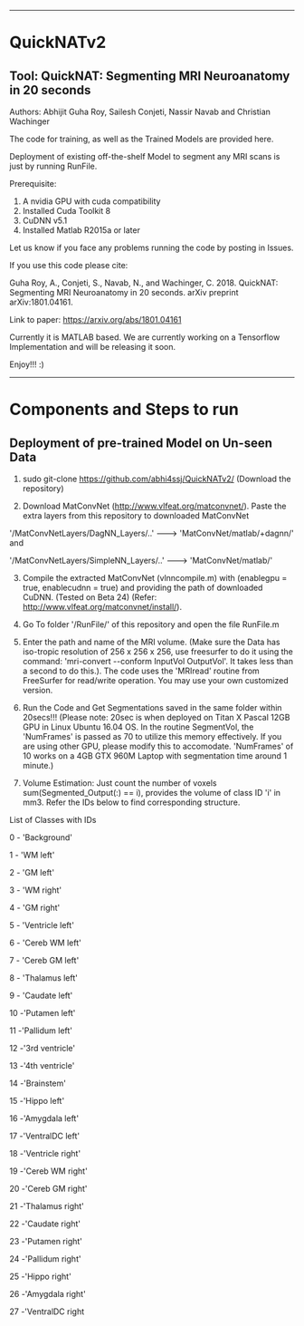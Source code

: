 --------------------------------------------------
# QuickNATv2

Tool: QuickNAT: Segmenting MRI Neuroanatomy in 20 seconds
-----------------------------------------------------------

Authors: Abhijit Guha Roy, Sailesh Conjeti, Nassir Navab and Christian Wachinger

The code for training, as well as the Trained Models are provided here.

Deployment of existing off-the-shelf Model to segment any MRI scans is just by running RunFile.

Prerequisite:

1. A nvidia GPU with cuda compatibility
2. Installed Cuda Toolkit 8
3. CuDNN v5.1
4. Installed Matlab R2015a or later

Let us know if you face any problems running the code by posting in Issues.

If you use this code please cite:

Guha Roy, A., Conjeti, S., Navab, N., and Wachinger, C. 2018. QuickNAT: Segmenting MRI Neuroanatomy in 20 seconds. arXiv preprint arXiv:1801.04161.
 
 Link to paper: https://arxiv.org/abs/1801.04161 
 
 Currently it is MATLAB based. We are currently working on a Tensorflow Implementation and will be releasing it soon.
 
 Enjoy!!! :)

------------------------------------
# Components and Steps to run

Deployment of pre-trained Model on Un-seen Data
------------------------------------

1. sudo git-clone https://github.com/abhi4ssj/QuickNATv2/ (Download the repository)

2. Download MatConvNet (http://www.vlfeat.org/matconvnet/). Paste the extra layers from this repository to downloaded MatConvNet 

'/MatConvNetLayers/DagNN_Layers/..' ---> 'MatConvNet/matlab/+dagnn/' and

'/MatConvNetLayers/SimpleNN_Layers/..' ---> 'MatConvNet/matlab/'

3. Compile the extracted MatConvNet (vlnncompile.m) with (enablegpu = true, enablecudnn = true) and providing the path of downloaded CuDNN. (Tested on Beta 24) (Refer: http://www.vlfeat.org/matconvnet/install/).

5. Go To folder '/RunFile/' of this repository and open the file RunFile.m

6. Enter the path and name of the MRI volume. (Make sure the Data has iso-tropic resolution of 256 x 256 x 256, use freesurfer to do it using the command: 'mri-convert --conform InputVol OutputVol'. It takes less than a second to do this.). The code uses the 'MRIread' routine from FreeSurfer for read/write operation. You may use your own customized version. 

7. Run the Code and Get Segmentations saved in the same folder within 20secs!!! (Please note: 20sec is when deployed on Titan X Pascal 12GB GPU in Linux Ubuntu 16.04 OS. In the routine SegmentVol, the 'NumFrames' is passed as 70 to utilize this memory effectively. If you are using other GPU, please modify this to accomodate. 'NumFrames' of 10 works on a 4GB GTX 960M Laptop with segmentation time around 1 minute.)

8. Volume Estimation: Just count the number of voxels sum(Segmented_Output(:) == i), provides the volume of class ID 'i' in mm3. Refer the IDs below to find corresponding structure.

List of Classes with IDs

0 - 'Background'

1 - 'WM left'

2 - 'GM left'

3 - 'WM right'

4 - 'GM right' 

5 - 'Ventricle left'

6 - 'Cereb WM left'

7 - 'Cereb GM left'

8 - 'Thalamus left'

9 - 'Caudate left'

10 -'Putamen left'

11 -'Pallidum left'

12 -'3rd ventricle'

13 -'4th ventricle'

14 -'Brainstem'

15 -'Hippo left'

16 -'Amygdala left'

17 -'VentralDC left'

18 -'Ventricle right'

19 -'Cereb WM right'

20 -'Cereb GM right'

21 -'Thalamus right'

22 -'Caudate right'

23 -'Putamen right'

24 -'Pallidum right'

25 -'Hippo right'

26 -'Amygdala right'

27 -'VentralDC right
